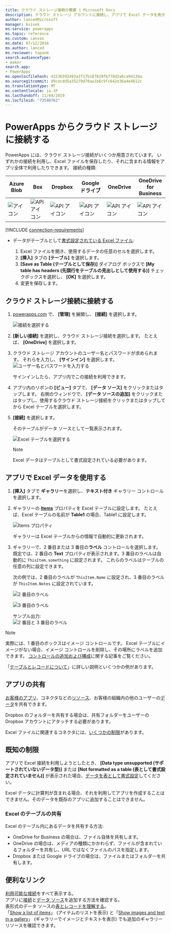 ```yaml
---
title: クラウド ストレージ接続の概要 | Microsoft Docs
description: クラウド ストレージ アカウントに接続し、アプリで Excel データを表示する方法について説明します。
author: lancedMicrosoft
manager: kvivek
ms.service: powerapps
ms.topic: reference
ms.custom: canvas
ms.date: 07/12/2016
ms.author: lanced
ms.reviewer: tapanm
search.audienceType:
- maker
search.app:
- PowerApps
ms.openlocfilehash: 41536592493a2f17b187829fb778d2a6ca94134a
ms.sourcegitcommit: d9cecdd5a35279d78aa1b6c9fc642e36a4e4612c
ms.translationtype: MT
ms.contentlocale: ja-JP
ms.lasthandoff: 11/04/2019
ms.locfileid: "73540762"
---
```

# <a name="connect-to-cloud-storage-from-powerapps"></a>PowerApps からクラウド ストレージに接続する
PowerApps には、クラウド ストレージ接続がいくつか用意されています。 いずれかの接続を利用し、Excel ファイルを保存したり、それに含まれる情報をアプリ全体で利用したりできます。 接続の種類:  

| **Azure Blob** | **Box** | **Dropbox** | **Google ドライブ** | **OneDrive** | **OneDrive<br>for Business** |
| --- | --- | --- | --- | --- | --- |
| ![アイコン](./media/cloud-storage-blob-connections/blobicon.png) |![API アイコン][boxicon] |![API アイコン][dropboxicon] |![API アイコン][googledriveicon] |![API アイコン][onedriveicon] |![API アイコン][onedriveforbusinessicon] |

[!INCLUDE [connection-requirements](../../../includes/connection-requirements.md)]

* データがテーブルとして[書式設定されている Excel ファイル](https://support.office.com/article/Create-an-Excel-table-in-a-worksheet-E81AA349-B006-4F8A-9806-5AF9DF0AC664):
  
  1. Excel ファイルを開き、使用するデータの任意のセルを選択します。
  2. **[挿入]** タブの **[テーブル]** を選択します。
  3. **[Save as Table (テーブルとして保存)]** ダイアログ ボックスで **[My table has headers (先頭行をテーブルの見出しとして使用する)]** チェックボックスを選択し、 **[OK]** を選択します。
  4. 変更を保存します。

## <a name="connect-to-the-cloud-storage-connection"></a>クラウド ストレージ接続に接続する
1. [powerapps.com](https://make.powerapps.com?utm_source=padocs&utm_medium=linkinadoc&utm_campaign=referralsfromdoc) で、 **[管理]** を展開し、 **[接続]** を選択します。  
   
    ![接続を選択する](./media/cloud-storage-blob-connections/connections.png)
2. **[新しい接続]** を選択し、クラウド ストレージ接続を選択します。 たとえば、 **[OneDrive]** を選択します。
3. クラウド ストレージ アカウントのユーザー名とパスワードが求められます。 それらを入力し、 **[サインイン]** を選択します。  
    ![ユーザー名とパスワードを入力する](./media/cloud-storage-blob-connections/signin.png)
   
    サインインしたら、アプリ内でこの接続を利用できます。
4. アプリ内のリボンの **[ビュー]** タブで、 **[データ ソース]** をクリックまたはタップします。 右側のウィンドウで、 **[データ ソースの追加]** をクリックまたはタップし、使用するクラウド ストレージ接続をクリックまたはタップしてから Excel テーブルを選択します。
5. **[接続]** を選択します。
   
    そのテーブルがデータ ソースとして一覧表示されます。
   
    ![Excel テーブルを選択する](./media/cloud-storage-blob-connections/selecttable.png)
   
    > [!NOTE]
   > Excel データはテーブルとして書式設定されている必要があります。

## <a name="using-the-excel-data-in-your-app"></a>アプリで Excel データを使用する
1. **[挿入]** タブで **ギャラリー**を選択し、**テキスト付き** ギャラリー コントロールを選択します。
2. ギャラリーの **[Items](../controls/properties-core.md)** プロパティを Excel テーブルに設定します。 たとえば、Excel テーブルの名前が **Table1** の場合、Table1 に設定します。  
   
    ![Items プロパティ](./media/cloud-storage-blob-connections/itemsproperty.png)  
   
    ギャラリーは Excel テーブルからの情報で自動的に更新されます。
3. ギャラリーで、2 番目または 3 番目の**ラベル** コントロールを選択します。 既定では、2 番目の **Text** プロパティが表示されます。3 番目のラベルは自動的に `ThisItem.something` に設定されます。 これらのラベルはテーブルの任意の列に設定できます。
   
    次の例では、2 番目のラベルが `ThisItem.Name` に設定され、3 番目のラベルが `ThisItem.Notes` に設定されています。  
   
    ![2 番目のラベル](./media/cloud-storage-blob-connections/items-secondtextbox.png)  
   
    ![3 番目のラベル](./media/cloud-storage-blob-connections/items-thirdtextbox.png)  
   
    サンプル出力:  
    ![2 番目と 3 番目のラベル](./media/cloud-storage-blob-connections/secondthirdtextboxes.png)
   
> [!NOTE]
> 実際には、1 番目のボックスはイメージ コントロールです。 Excel テーブルにイメージがない場合、イメージ コントロールを削除し、その場所にラベルを追加できます。 [コントロールの追加および構成](../add-configure-controls.md)に関する記事をご覧ください。

「[テーブルとレコードについて](../working-with-tables.md)」に詳しい説明といくつかの例があります。  

## <a name="sharing-your-app"></a>アプリの共有
[お客様のアプリ](../share-app.md)、コネクタなどの[リソース](../share-app-resources.md)、お客様の組織内の他のユーザーの[データ](../share-app-data.md)を共有できます。

Dropbox のフォルダーを共有する場合は、共有フォルダーをユーザーの Dropbox アカウントにアタッチする必要があります。

Excel ファイルに関連するコネクタには、[いくつかの制限](#sharing-excel-tables)があります。

## <a name="known-limitations"></a>既知の制限
アプリで Excel 接続を利用しようとしたとき、 **[Data type unsupported (サポートされていないデータ型)]** または **[Not formatted as a table (表として書式設定されていません)]** が表示された場合、[データを表として書式設定](https://support.office.com/article/Create-an-Excel-table-in-a-worksheet-E81AA349-B006-4F8A-9806-5AF9DF0AC664)してください。

Excel データに計算列が含まれる場合、それを利用してアプリを作成することはできません。そのデータを既存のアプリに追加することはできません。

### <a name="sharing-excel-tables"></a>Excel のテーブルの共有
Excel のテーブル内にあるデータを共有する方法:

* OneDrive for Business の場合は、ファイル自体を共有します。
* OneDrive の場合は、メディアの種類にかかわらず、ファイルが含まれているフォルダーを共有し、URL ではなくファイルのパスを指定します。
* Dropbox または Google ドライブの場合は、ファイルまたはフォルダーを共有します。

## <a name="helpful-links"></a>便利なリンク
[利用可能な接続](../connections-list.md)をすべて表示する。  
アプリに[接続](../add-manage-connections.md)と[データ ソース](../add-data-connection.md)を追加する方法を確認する。  
表形式のデータ ソースの[表とレコードを理解する](../working-with-tables.md)。  
「[Show a list of items](../add-gallery.md)」 (アイテムのリストを表示) と「[Show images and text in a gallery](../show-images-text-gallery-sort-filter.md)」 (ギャラリーでイメージとテキストを表示) でも追加のギャラリー リソースを確認できます。

<!--Icon references-->
[boxicon]: ./media/cloud-storage-blob-connections/boxicon.png
[dropboxicon]: ./media/cloud-storage-blob-connections/dropboxicon.png
[googledriveicon]: ./media/cloud-storage-blob-connections/googledriveicon.png
[onedriveicon]: ./media/cloud-storage-blob-connections/onedriveicon.png
[onedriveforbusinessicon]: ./media/cloud-storage-blob-connections/onedriveforbusinessicon.png
